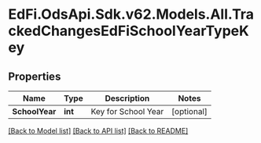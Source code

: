 # EdFi.OdsApi.Sdk.v62.Models.All.TrackedChangesEdFiSchoolYearTypeKey

## Properties

Name | Type | Description | Notes
------------ | ------------- | ------------- | -------------
**SchoolYear** | **int** | Key for School Year | [optional] 

[[Back to Model list]](../README.md#documentation-for-models) [[Back to API list]](../README.md#documentation-for-api-endpoints) [[Back to README]](../README.md)

